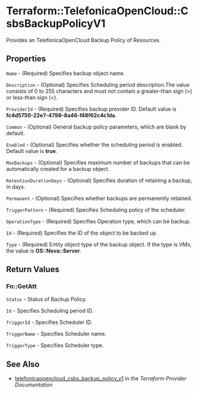 # Terraform::TelefonicaOpenCloud::CsbsBackupPolicyV1

Provides an TelefonicaOpenCloud Backup Policy of Resources.

## Properties

`Name` - (Required) Specifies backup object name.

`Description` - (Optional) Specifies Scheduling period description.The value consists of 0 to 255 characters and must not contain a greater-than sign (>) or less-than sign (<).

`ProviderId` - (Required) Specifies backup provider ID. Default value is **fc4d5750-22e7-4798-8a46-f48f62c4c1da**.

`Common` - (Optional) General backup policy parameters, which are blank by default.

`Enabled` - (Optional) Specifies whether the scheduling period is enabled. Default value is **true**.

`MaxBackups` - (Optional) Specifies maximum number of backups that can be automatically created for a backup object.

`RetentionDurationDays` - (Optional) Specifies duration of retaining a backup, in days.

`Permanent` - (Optional) Specifies whether backups are permanently retained.

`TriggerPattern` - (Required) Specifies Scheduling policy of the scheduler.

`OperationType` - (Required) Specifies Operation type, which can be backup.

`Id` - (Required) Specifies the ID of the object to be backed up.

`Type` - (Required) Entity object type of the backup object. If the type is VMs, the value is **OS::Nova::Server**.


## Return Values

### Fn::GetAtt

`Status` - Status of Backup Policy.

`Id` -  Specifies Scheduling period ID.

`TriggerId` -  Specifies Scheduler ID.

`TriggerName` -  Specifies Scheduler name.

`TriggerType` -  Specifies Scheduler type.

## See Also

* [telefonicaopencloud_csbs_backup_policy_v1](https://www.terraform.io/docs/providers/telefonicaopencloud/r/csbs_backup_policy_v1.html) in the _Terraform Provider Documentation_